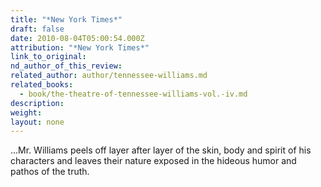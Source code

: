 ```yaml
---
title: "*New York Times*"
draft: false
date: 2010-08-04T05:00:54.000Z
attribution: "*New York Times*"
link_to_original:
nd_author_of_this_review:
related_author: author/tennessee-williams.md
related_books:
  - book/the-theatre-of-tennessee-williams-vol.-iv.md
description:
weight:
layout: none
---
```

...Mr. Williams peels off layer after layer of the skin, body and spirit of his characters and leaves their nature exposed in the hideous humor and pathos of the truth.

